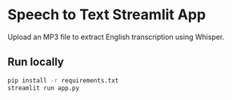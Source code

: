 # Speech to Text Streamlit App

Upload an MP3 file to extract English transcription using Whisper.

## Run locally

```bash
pip install -r requirements.txt
streamlit run app.py
